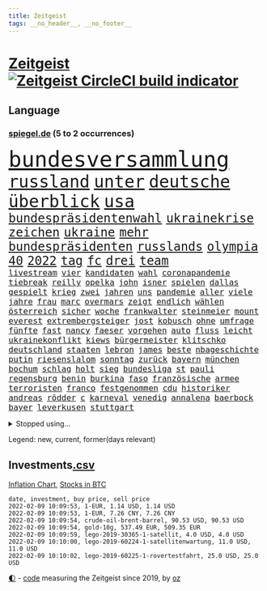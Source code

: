 ```yaml
---
title: Zeitgeist
tags: __no_header__, __no_footer__
---
```


# [Zeitgeist](https://oliz.io/zeitgeist/) [![Zeitgeist CircleCI build indicator](https://circleci.com/gh/ooz/zeitgeist.svg?style=shield)](https://circleci.com/gh/ooz/zeitgeist)

## Language

<h3><a href="https://www.spiegel.de" target="_blank">spiegel.de</a> (5 to 2 occurrences)</h3>
<p style="font-family:monospace">
<span style="font-size:32pt"><a href="news_links.html#bundesversammlung" class="current">bundesversammlung</a></span>
<br>
<span style="font-size:25pt"><a href="news_links.html#russland" class="current">russland</a></span>
<span style="font-size:25pt"><a href="news_links.html#unter" class="current">unter</a></span>
<span style="font-size:25pt"><a href="news_links.html#deutsche" class="current">deutsche</a></span>
<span style="font-size:25pt"><a href="news_links.html#überblick" class="current">überblick</a></span>
<span style="font-size:25pt"><a href="news_links.html#usa" class="current">usa</a></span>
<br>
<span style="font-size:18pt"><a href="news_links.html#bundespräsidentenwahl" class="current">bundespräsidentenwahl</a></span>
<span style="font-size:18pt"><a href="news_links.html#ukrainekrise" class="current">ukrainekrise</a></span>
<span style="font-size:18pt"><a href="news_links.html#zeichen" class="current">zeichen</a></span>
<span style="font-size:18pt"><a href="news_links.html#ukraine" class="current">ukraine</a></span>
<span style="font-size:18pt"><a href="news_links.html#mehr" class="current">mehr</a></span>
<span style="font-size:18pt"><a href="news_links.html#bundespräsidenten" class="current">bundespräsidenten</a></span>
<span style="font-size:18pt"><a href="news_links.html#russlands" class="current">russlands</a></span>
<span style="font-size:18pt"><a href="news_links.html#olympia" class="current">olympia</a></span>
<span style="font-size:18pt"><a href="news_links.html#40" class="current">40</a></span>
<span style="font-size:18pt"><a href="news_links.html#2022" class="current">2022</a></span>
<span style="font-size:18pt"><a href="news_links.html#tag" class="current">tag</a></span>
<span style="font-size:18pt"><a href="news_links.html#fc" class="current">fc</a></span>
<span style="font-size:18pt"><a href="news_links.html#drei" class="current">drei</a></span>
<span style="font-size:18pt"><a href="news_links.html#team" class="current">team</a></span>
<br>
<span style="font-size:12pt"><a href="news_links.html#livestream" class="current">livestream</a></span>
<span style="font-size:12pt"><a href="news_links.html#vier" class="current">vier</a></span>
<span style="font-size:12pt"><a href="news_links.html#kandidaten" class="current">kandidaten</a></span>
<span style="font-size:12pt"><a href="news_links.html#wahl" class="current">wahl</a></span>
<span style="font-size:12pt"><a href="news_links.html#coronapandemie" class="current">coronapandemie</a></span>
<span style="font-size:12pt"><a href="news_links.html#tiebreak" class="new">tiebreak</a></span>
<span style="font-size:12pt"><a href="news_links.html#reilly" class="new">reilly</a></span>
<span style="font-size:12pt"><a href="news_links.html#opelka" class="new">opelka</a></span>
<span style="font-size:12pt"><a href="news_links.html#john" class="current">john</a></span>
<span style="font-size:12pt"><a href="news_links.html#isner" class="new">isner</a></span>
<span style="font-size:12pt"><a href="news_links.html#spielen" class="current">spielen</a></span>
<span style="font-size:12pt"><a href="news_links.html#dallas" class="current">dallas</a></span>
<span style="font-size:12pt"><a href="news_links.html#gespielt" class="current">gespielt</a></span>
<span style="font-size:12pt"><a href="news_links.html#krieg" class="current">krieg</a></span>
<span style="font-size:12pt"><a href="news_links.html#zwei" class="current">zwei</a></span>
<span style="font-size:12pt"><a href="news_links.html#jahren" class="current">jahren</a></span>
<span style="font-size:12pt"><a href="news_links.html#uns" class="current">uns</a></span>
<span style="font-size:12pt"><a href="news_links.html#pandemie" class="current">pandemie</a></span>
<span style="font-size:12pt"><a href="news_links.html#aller" class="current">aller</a></span>
<span style="font-size:12pt"><a href="news_links.html#viele" class="current">viele</a></span>
<span style="font-size:12pt"><a href="news_links.html#jahre" class="current">jahre</a></span>
<span style="font-size:12pt"><a href="news_links.html#frau" class="current">frau</a></span>
<span style="font-size:12pt"><a href="news_links.html#marc" class="current">marc</a></span>
<span style="font-size:12pt"><a href="news_links.html#overmars" class="new">overmars</a></span>
<span style="font-size:12pt"><a href="news_links.html#zeigt" class="current">zeigt</a></span>
<span style="font-size:12pt"><a href="news_links.html#endlich" class="current">endlich</a></span>
<span style="font-size:12pt"><a href="news_links.html#wählen" class="current">wählen</a></span>
<span style="font-size:12pt"><a href="news_links.html#österreich" class="current">österreich</a></span>
<span style="font-size:12pt"><a href="news_links.html#sicher" class="current">sicher</a></span>
<span style="font-size:12pt"><a href="news_links.html#woche" class="current">woche</a></span>
<span style="font-size:12pt"><a href="news_links.html#frankwalter" class="current">frankwalter</a></span>
<span style="font-size:12pt"><a href="news_links.html#steinmeier" class="current">steinmeier</a></span>
<span style="font-size:12pt"><a href="news_links.html#mount" class="current">mount</a></span>
<span style="font-size:12pt"><a href="news_links.html#everest" class="current">everest</a></span>
<span style="font-size:12pt"><a href="news_links.html#extrembergsteiger" class="current">extrembergsteiger</a></span>
<span style="font-size:12pt"><a href="news_links.html#jost" class="current">jost</a></span>
<span style="font-size:12pt"><a href="news_links.html#kobusch" class="current">kobusch</a></span>
<span style="font-size:12pt"><a href="news_links.html#ohne" class="current">ohne</a></span>
<span style="font-size:12pt"><a href="news_links.html#umfrage" class="current">umfrage</a></span>
<span style="font-size:12pt"><a href="news_links.html#fünfte" class="current">fünfte</a></span>
<span style="font-size:12pt"><a href="news_links.html#fast" class="current">fast</a></span>
<span style="font-size:12pt"><a href="news_links.html#nancy" class="current">nancy</a></span>
<span style="font-size:12pt"><a href="news_links.html#faeser" class="current">faeser</a></span>
<span style="font-size:12pt"><a href="news_links.html#vorgehen" class="current">vorgehen</a></span>
<span style="font-size:12pt"><a href="news_links.html#auto" class="current">auto</a></span>
<span style="font-size:12pt"><a href="news_links.html#fluss" class="new">fluss</a></span>
<span style="font-size:12pt"><a href="news_links.html#leicht" class="current">leicht</a></span>
<span style="font-size:12pt"><a href="news_links.html#ukrainekonflikt" class="current">ukrainekonflikt</a></span>
<span style="font-size:12pt"><a href="news_links.html#kiews" class="current">kiews</a></span>
<span style="font-size:12pt"><a href="news_links.html#bürgermeister" class="current">bürgermeister</a></span>
<span style="font-size:12pt"><a href="news_links.html#klitschko" class="current">klitschko</a></span>
<span style="font-size:12pt"><a href="news_links.html#deutschland" class="current">deutschland</a></span>
<span style="font-size:12pt"><a href="news_links.html#staaten" class="current">staaten</a></span>
<span style="font-size:12pt"><a href="news_links.html#lebron" class="current">lebron</a></span>
<span style="font-size:12pt"><a href="news_links.html#james" class="current">james</a></span>
<span style="font-size:12pt"><a href="news_links.html#beste" class="current">beste</a></span>
<span style="font-size:12pt"><a href="news_links.html#nbageschichte" class="new">nbageschichte</a></span>
<span style="font-size:12pt"><a href="news_links.html#putin" class="current">putin</a></span>
<span style="font-size:12pt"><a href="news_links.html#riesenslalom" class="current">riesenslalom</a></span>
<span style="font-size:12pt"><a href="news_links.html#sonntag" class="current">sonntag</a></span>
<span style="font-size:12pt"><a href="news_links.html#zurück" class="current">zurück</a></span>
<span style="font-size:12pt"><a href="news_links.html#bayern" class="current">bayern</a></span>
<span style="font-size:12pt"><a href="news_links.html#münchen" class="current">münchen</a></span>
<span style="font-size:12pt"><a href="news_links.html#bochum" class="current">bochum</a></span>
<span style="font-size:12pt"><a href="news_links.html#schlag" class="current">schlag</a></span>
<span style="font-size:12pt"><a href="news_links.html#holt" class="current">holt</a></span>
<span style="font-size:12pt"><a href="news_links.html#sieg" class="current">sieg</a></span>
<span style="font-size:12pt"><a href="news_links.html#bundesliga" class="current">bundesliga</a></span>
<span style="font-size:12pt"><a href="news_links.html#st" class="current">st</a></span>
<span style="font-size:12pt"><a href="news_links.html#pauli" class="current">pauli</a></span>
<span style="font-size:12pt"><a href="news_links.html#regensburg" class="current">regensburg</a></span>
<span style="font-size:12pt"><a href="news_links.html#benin" class="current">benin</a></span>
<span style="font-size:12pt"><a href="news_links.html#burkina" class="current">burkina</a></span>
<span style="font-size:12pt"><a href="news_links.html#faso" class="current">faso</a></span>
<span style="font-size:12pt"><a href="news_links.html#französische" class="current">französische</a></span>
<span style="font-size:12pt"><a href="news_links.html#armee" class="current">armee</a></span>
<span style="font-size:12pt"><a href="news_links.html#terroristen" class="current">terroristen</a></span>
<span style="font-size:12pt"><a href="news_links.html#franco" class="current">franco</a></span>
<span style="font-size:12pt"><a href="news_links.html#festgenommen" class="current">festgenommen</a></span>
<span style="font-size:12pt"><a href="news_links.html#cdu" class="current">cdu</a></span>
<span style="font-size:12pt"><a href="news_links.html#historiker" class="current">historiker</a></span>
<span style="font-size:12pt"><a href="news_links.html#andreas" class="current">andreas</a></span>
<span style="font-size:12pt"><a href="news_links.html#rödder" class="new">rödder</a></span>
<span style="font-size:12pt"><a href="news_links.html#c" class="current">c</a></span>
<span style="font-size:12pt"><a href="news_links.html#karneval" class="current">karneval</a></span>
<span style="font-size:12pt"><a href="news_links.html#venedig" class="current">venedig</a></span>
<span style="font-size:12pt"><a href="news_links.html#annalena" class="current">annalena</a></span>
<span style="font-size:12pt"><a href="news_links.html#baerbock" class="current">baerbock</a></span>
<span style="font-size:12pt"><a href="news_links.html#bayer" class="current">bayer</a></span>
<span style="font-size:12pt"><a href="news_links.html#leverkusen" class="current">leverkusen</a></span>
<span style="font-size:12pt"><a href="news_links.html#stuttgart" class="current">stuttgart</a></span>
</p>
<details>
<summary>Stopped using...</summary>
<p class="former" style="font-size:12pt">
franziska(479) sarscov2(479) wütet(479) zentrale(479) alex(478) bundestags(478) empfehlungen(478) hervor(478) september(478) verbindungen(478) coronaimpfstoff(477) demokraten(477) extreme(477) geholt(477) gestohlen(477) hinaus(477) lustig(477) machtkampf(477) magdeburg(477) private(477) summe(477) verstößen(477) williams(477) wirecard(477) äußerst(477) alkohol(476) bewaffnete(476) bundeswehr(476) coronawelle(476) erteilt(476) libanon(476) material(476) mächtige(476) obama(476) scheinen(476) schrieb(476) 2016(475) auskommen(475) beschreibt(475) eustaaten(475) evakuiert(475) gefährden(475) hubschrauber(475) identifiziert(475) innenminister(475) lautet(475) locker(475) namens(475) passagiere(475) passanten(475) rassistisch(475) schwarze(475) schwarzer(475) sicherheitskräfte(475) strand(475) verärgert(475) deutlichen(474) dinge(474) million(474) nahverkehr(474) pakistan(474) schatten(474) sechsten(474) telekom(474) bar(473) becker(473) bundespolizei(473) diskussion(473) entdeckte(473) lebenslanger(473) leere(473) main(473) streitkräfte(473) wales(473) ärzten(473) österreichische(473) abenteuer(472) emma(472) gesundheitlichen(472) kritiker(472) privaten(472) recherchen(472) reiche(472) schlimmer(472) schriftstellerin(472) seltenen(472) umwelt(472) antarktis(471) b(471) badenwürttembergs(471) bedarf(471) besitzer(471) einzelne(471) erheben(471) gutes(471) höheren(471) liege(471) paare(471) rutschen(471) usschauspieler(471) versteckt(471) bestimmt(470) bmw(470) bremer(470) elektroauto(470) froh(470) mordfall(470) stefan(470) streiks(470) zahlt(470) branchen(469) dominiert(469) kieler(469) rettungskräfte(469) saarland(469) schwindet(469) umweltministerin(469) beschluss(468) ehre(468) erschweren(468) greta(468) herzogin(468) kolumne(468) mangelt(468) nicola(468) optimistisch(468) schaltet(468) thunberg(468) belasten(467) flüchtlingen(467) gewinner(467) kryptowährung(467) negativ(467) potsdam(467) siegen(467) spdpolitikerin(467) verdächtigt(467) format(466) kanzleramt(466) konflikte(466) quote(466) unterschiedlich(466) amerika(465) bull(465) dramatische(465) erkenntnisse(465) moderator(465) niederlagen(465) red(465) spekuliert(465) zwillinge(465) behandeln(464) beiträge(464) bgh(464) endgültig(464) hotels(464) r(464) schlimmste(464) verbreitung(464) amtsgericht(463) beginnen(463) debatten(463) distanziert(463) durften(463) ehepaar(463) alarmiert(462) forderte(462) hände(462) privat(462) verteidigen(462) aufnahme(461) dänischen(461) gemein(461) halb(461) kehrte(461) kindesmissbrauch(461) umsatz(461) aufbauen(460) drastische(460) etliche(460) freude(459) größeren(459) zerstören(459) angeklagten(458) begriff(458) reagierten(458) taiwan(458) volle(458) garten(457) ministerpräsidentin(457) perfekte(457) wirtschaftswachstum(457) überleben(457) coronaschutz(456) ehe(456) einsetzen(456) gesamten(456) produkte(456) verfehlt(456) bundesgerichtshof(455) eklat(455) kinos(455) leichtathletik(455) tiefen(455) zahlte(455) überschwemmungen(455) eingreifen(454) genehmigung(454) rechtzeitig(454) aufstellen(453) golden(452) kate(452) konsum(452) letztes(452) rückstand(452) tennisprofi(452) 28(451) beschlagnahmt(451) erschienen(451) fernsehen(451) registrieren(451) erdbeben(450) monats(450) rose(450) milliardenhöhe(449) dreieinhalb(448) folter(448) mancher(448) präsenzunterricht(448) rasen(448) wrack(448) general(447) kokain(447) parallelen(447) pfund(447) nachts(446) fehlten(445) karten(445) bundeswehrsoldaten(444) wirksamkeit(444) konferenz(442) minderjährigen(442) akten(441) empfehlung(441) fußballem(441) schützt(440) vermeintlich(440) vertagt(440) geborgen(437) läden(437) rutschte(437) türen(437) dramatischen(436) kapitel(435) kongress(435) erforscht(434) erhöhung(433) sophie(432) lebensgefährlich(431) schmerz(431) versorgung(431) normalerweise(426) athletinnen(425) gesundheitliche(425) günther(425) tuchel(425) karlsruhe(423) anderswo(422) held(422) missbrauchs(422) vorlegen(422) existenz(421) kenia(421) missbrauchskomplex(421) eingeräumt(420) strukturen(420) ferien(419) service(419) tragischen(419) gebieten(416) farbe(415) härtere(415) impfzentrum(414) renommierten(412) übergriffen(412) maschinen(411) taxifahrer(411) gala(409) lieferengpässe(409) 13jährige(406) hinterbliebene(406) mängel(406) helmut(405) ärgern(405) solches(401) gelangt(399) abhilfe(398) interviews(398) sachen(397) befunden(395) katzen(394) 150000(393) ehrt(393) seniorin(386) lieferketten(381) schwangerschaftsabbrüche(374) stationiert(374) technische(366) luxemburg(359) ostdeutsche(356) extremwetter(350) stromnetz(346) zusammenbruch(338) benannt(337) beunruhigt(336) neuanfang(332) unverständnis(322) freizugeben(316) krimi(316) kündigungen(314) stadien(314) adams(313) szenarien(313) einstecken(312) elfjährigen(311) rum(311) ärmsten(309) immunisiert(308) bildzeitung(306) fraktionen(306) gregor(305) beerben(301) dementieren(301) besetzen(295) übrig(292) zypern(291) entmachtete(285) scharfen(284) mindeststeuer(283) wüste(282) werte(280) sat1(278) fasst(275) willkommen(272) zufriedener(270) todesfall(264) großkonzerne(261) millionensumme(261) lobbyisten(258) hofmann(257) beispiellose(256) 83(249) vorreiter(248) 25jährige(247) zurückzukehren(246) birgt(245) forscherin(241) fußballklub(241) 38(240) gezählt(240) meilenstein(240) vorgang(239) eingeholt(237) ängste(236) eingestürzt(235) fossile(234) ständigen(233) ungeimpft(232) gesprungen(231) osaka(231) müll(230) impfquote(229) banden(227) todesdrohungen(227) fehle(226) bitteren(225) fünfjähriger(224) hit(224) knochen(224) spitzen(224) sechzigerjahre(221) deltavariante(220) hakt(220) welterfolg(220) unseres(217) vodafone(217) stundenlang(216) biss(215) regenfälle(214) rechtswidrig(213) asylanträge(212) differenzen(212) truppe(212) beteuert(211) brannte(210) terroranschlag(210) entstehung(209) ausschnitte(208) strikt(208) hollywoodstar(207) journal(205) überlegt(205) aufgeflogen(203) seenot(203) 160(202) europol(202) gerichtlich(202) britisches(200) sprunghaft(199) furcht(198) aufbau(197) fazit(197) ansteckung(196) eröffnen(195) legten(195) glückliche(194) leroy(194) sané(194) stilkritik(192) wehen(192) übte(192) roter(191) sperrung(191) 2007(189) spende(188) vollständige(188) werkstatt(187) lukaku(186) romelu(186) bedankt(185) präsentierte(185) andorra(183) fossilen(183) nähert(183) leser(182) aushalten(181) geklettert(181) wanderer(181) aufruhr(180) crown(180) flutkatastrophe(180) lieferengpässen(180) ermordung(179) flut(178) funktionär(178) nbastar(178) buchen(177) polnischen(177) zehnte(177) klassischen(176) 14jähriger(174) berufe(174) hochwasser(174) debattieren(173) kohl(173) konzerns(173) 210(172) angegangen(172) weidmann(172) henry(169) abitur(168) härteres(168) supermärkte(168) pferde(167) marsalek(166) rückkehrer(166) strafmaß(166) dämpfen(165) magischen(163) pandazwillinge(163) sechste(163) damaskus(162) entthront(162) erkunden(162) jahrzehnt(162) schwach(162) analysten(161) binden(161) 1999(160) atomwaffen(160) demokrat(160) impfstatus(160) nazizeit(160) zeichnen(160) zivile(159) fünfkampf(158) nbaprofi(158) schleu(158) 'ndrangheta(157) gültig(157) wiedereröffnet(157) bedrohen(156) achtzigerjahren(155) drauf(155) gegensteuern(155) unglücks(155) verkehrsministerium(155) gedränge(154) rast(154) 400000(153) abflug(153) befürchtete(153) asteroid(152) ergeht(152) gewidmet(152) häfen(152) überschreiten(152) zwielicht(151) aufkommen(150) löscht(150) roland(149) tankstellen(149) 05(148) demonstrierende(148) büchern(147) gebrannt(147) grünenfraktionschefin(147) krankenwagen(144) mobbing(143) neuesten(142) verletzten(142) rolling(140) stones(140) trauerbegleiterin(140) gadgets(139) harris(139) kamala(139) seelische(139) spektakulärer(139) milch(138) gewandt(137) lutz(137) verordnung(137) besessen(136) reisten(136) staatsanwalt(136) linkenpolitikerin(135) positionieren(135) verschwörungstheoretiker(135) fühlten(134) teamkollege(134) kalten(133) regale(133) teilzunehmen(133) wachsende(133) starstürmer(132) usstadt(132) vizepräsident(132) weihnachtsgeschäft(132) wright(131) anschlags(130) operationen(129) sportstars(129) abnehmen(128) covidpatienten(128) manuela(128) basis(127) charly(127) beeinträchtigen(126) boss(126) diplomatischen(126) gysi(126) statistische(126) boosterimpfungen(125) holmes(125) mittelfristig(125) satt(125) authentisch(124) breuer(124) geständnis(124) lka(124) mobilitätswende(124) nackt(124) unterziehen(124) virginia(124) vorfeld(124) absicht(123) arktis(123) renten(123) freiem(122) industriestaaten(122) kapazitäten(122) michail(122) gangster(121) ausgetauscht(120) floyd(120) schwedens(120) bedrängnis(119) bildungssystem(119) hübner(119) kommissionschefin(119) 1991(118) filtern(118) gestiegener(118) langsamer(118) bekräftigt(117) brooklyn(117) direktor(117) durchgreifen(117) rechtsradikale(117) schwesig(117) australiens(116) ehrung(114) grafiken(114) millionenhöhe(114) ole(114) prosieben(114) ableger(113) distanzunterricht(113) drohnenangriff(113) euländern(113) reh(113) evergrande(112) feministin(112) leiterin(112) aussichten(110) nrwregierungschef(110) 53jährigen(109) beratungen(109) erdgas(108) lava(108) profifußball(108) verirrt(108) ausbauen(107) mailänder(107) pence(106) korruptionsverdacht(105) deutschlandweit(104) klischees(104) morde(104) mützenich(104) wohnraum(104) 135(103) bernard(102) erasmus(102) stattgefunden(102) fügen(101) pr(101) vermutete(101) erwerb(100) grundlegende(100) halbes(100) sara(100) atp(99) isoliert(99) fernseher(98) irving(98) komplette(98) kyrie(98) neonazi(98) plastikmüll(97) wirtschafts(97) einander(96) 1970(95) andrang(95) hyperschallrakete(94) knall(94) milan(94) 66(92) einzelhändler(92) bereichen(91) namibia(91) artensterben(90) blamiert(90) gewinnerinnen(90) langfristige(90) michaela(90) 35jährige(89) asteroiden(89) haftanstalt(89) kultusministerinnen(89) maryland(89) staates(89) exkollegen(88) unbekannter(88) 41(87) chefposten(87) erfanden(87) exuspräsident(87) gehege(87) gesamtsieg(87) komplizierter(87) kämen(87) registrierten(87) terrorakt(87) zoos(87) chronisch(86) kardashian(86) patientin(86) special(86) tagung(86) verblüffend(86) weitgehende(86) causa(85) konzerten(85) mathematik(85) nets(85) pflegebedürftige(85) schuhmacher(85) autorinnen(84) bundesligapartie(84) dieselpreis(84) klimaschutzziele(84) qanon(84) rausschmiss(84) verhandler(84) bescherte(83) bundesbankpräsident(83) diente(83) legendäre(83) todeszahlen(83) zugeständnisse(83) abfertigung(82) akzeptanz(82) anschauen(82) cheftrainer(82) masked(82) methode(82) verwundert(82) kroatischen(81) reporterin(81) eintraf(80) fe(80) landminen(80) lockt(80) preisverleihung(80) unterhändler(80) versuche(80) atomenergie(79) ausgewählten(79) einzelner(79) löchern(79) niedrige(79) oberlinhaus(79) playstation(79) sonys(79) spaghetti(79) zentral(79) andernorts(78) cruz(78) regierungswechsel(78) reichten(78) rührung(78) soziologe(78) tödliches(78) altersgruppen(77) dienstleister(77) direktmandate(77) produzenten(77) revolutionären(77) wärme(77) bestehende(76) organ(76) präzise(76) satiriker(76) usrapper(76) überquerte(76) eumitgliedstaaten(75) kuss(75) maya(75) oklahoma(75) vorbereitungen(75) 71jährigen(74) aufdeckte(74) backen(74) bemerkenswerten(74) cavallo(74) defekt(74) geringverdiener(74) hirsch(74) josh(74) nhl(74) spiegelredaktion(74) zusicherung(74) chicago(73) hotspur(73) tobias(73) tottenham(73) traditionell(73) 41jähriger(72) empfohlen(72) motors(72) nutzung(72) pöbeleien(72) rookie(72) ryanair(72) ungestört(72) wirtschaftsmetropole(72) eröffnete(71) übungen(71) annullierung(70) eusonderbeauftragte(70) forschungsinstitut(70) hochformat(70) korrekt(70) paparazzi(70) qualität(70) schier(70) wille(70) cduvorstand(69) diw(69) milliardenskandal(69) turbulenten(69) 1931(68) cottbus(68) geschaut(68) globaler(68) weihnachtsfeier(68) ärzteverband(68) dunkeln(67) zwölfjährige(67) klimazielen(66) mülltonnen(66) pfeift(66) 27jähriger(65) arbeitsplätze(65) dient(65) galápagosinseln(65) sympathisanten(65) musikfestival(64) ndr(64) paraguay(64) robben(64) songtexte(64) ernannte(63) etlicher(63) gewaltsamen(63) ketten(63) moderiert(63) ac(62) belastungsgrenze(62) gesicherte(62) innenstädten(62) kasernen(62) marode(62) ratspräsident(62) schmerzensgeld(62) schärfere(62) treibstoffpreise(62) bundesministerien(61) neige(61) rezepten(61) cessna(60) niederschläge(60) offenes(60) weihnachtsfeiern(60) 1968(59) felswand(59) geldregen(59) getreide(59) saarländischen(59) stellvertreterin(59) technischer(59) brainard(58) dartswm(58) lael(58) nächstem(58) auszuhalten(57) ganzes(57) museen(57) 2gplusregel(56) arbeitswelt(56) auseinandersetzungen(56) bewirken(56) globe(56) kollidierte(56) krankenversicherungen(56) sap(56) touristinnen(56) veganen(56) 18000(55) blumen(55) nagel(55) rauschgift(55) schifffahrt(55) usautomarkt(55) vilnius(55) hochwassers(54) kurzarbeitergeld(54) truppenbewegungen(54) zustande(54) impfskandal(53) impfskepsis(53) klimaschutzpaket(53) rückhalt(53) verunglückten(53) ausfuhr(52) fesseln(52) künstliches(52) abläufe(51) energiekonzern(51) größtes(51) haftbedingungen(51) kanal(51) nichten(51) venus(51) coronarunde(50) vietnamesischer(50) watson(50) wirte(50) entspannten(49) fliegenden(49) impfkritischen(49) rollsroyce(49) schikaniert(49) weihnachtsferien(49) bearbeiten(48) elmar(48) finanzschwachen(48) juraprofessor(48) kalb(48) magnus(48) pfosten(48) winterurlaub(48) mutante(47) nbc(47) allgemeinmediziner(46) ausgebaut(46) geboostert(46) magen(46) plattencover(46) rydzek(46) kopfhörer(45) redakteurinnen(45) vorsorglich(45) basketballsuperstar(44) blinding(44) brennt(44) cdugeneralsekretär(44) einstufen(44) exwerdertrainer(44) hakenkreuzfahne(44) lights(44) modernisieren(44) polizeiruffolge(44) side(44) story(44) triage(44) weeknd(44) besorgniserregende(43) geheimdienst(43) geteilt(43) koordinieren(43) tatwaffe(43) bundesbildungsministerin(42) fehlgeburt(42) ligapartie(42) mercedesbenz(42) nordische(42) olympianorm(42) brantner(41) energieversorgung(41) hose(41) kapitalismus(41) unveröffentlichte(41) chefredaktion(40) englisches(40) zwölfjährigen(40) düsteres(39) leichtes(39) profitierten(39) vetternwirtschaft(39) hassobjekt(38) kipping(38) sozialsenatorin(38) träumer(38) verletzung(38) wanken(38) erfrieren(37) frühe(37) kuriosen(37) pandemiebedingter(37) schwan(37) beherzter(36) gemütlich(36) gereicht(36) schotten(36) umgestaltet(36) umweltfreundlich(36) unterirdischen(36) vietnamesische(36) amtsgeschäfte(35) gottesdienst(35) jauch(35) mecklenburgvorpommerns(35) versuchtem(35) bauer(34) brown(34) entbunden(34) gerard(34) gespenst(34) haßelmann(34) lamb(34) parlamentarische(34) xinjiang(34) impfskeptikern(33) inventur(33) uniklinikum(33) verschleppung(33) zurückdrängen(33) alpenländer(32) fördern(32) haften(32) problemlos(32) schwierigsten(32) unendlichen(32) unterwandert(32) winterurlauber(32) australischer(31) begünstigen(31) bewacht(31) heterosexuelle(31) indikator(31) inspiriert(31) mitfahrer(31) organisiert(31) schnellt(31) schulleiter(31) zweifler(31) bosse(30) prüfer(30) rammte(30) reichsbürger(30) verwaltungsgebäude(30) wiederhergestellt(30) boy(29) flügel(29) machtdemonstration(29) nature(29) privileg(29) rosafarbenen(29) rückwirkende(29) singlecharts(29) unerlaubt(29) weihnachtszeit(29) globes(28) heikel(28) hochhauses(28) mpk(28) obdachlos(28) widerrufen(28) antrittsrede(27) autobahngesellschaft(27) ersatzbank(27) führungsstil(27) verlorenes(27) wackelt(27) balkan(26) baumann(26) bundestagsfraktionen(26) busse(26) lunge(26) quälen(26) schied(26) usdemokratie(26) 71(25) energieversorger(25) infektionswelle(25) spitzenbeamte(25) zusammengezogen(25) coronademos(24) eröffnungsbilanz(24) gartenparty(24) merken(24) mosel(24) muskeln(24) sanitäter(24) schikanen(24) schlüssel(24) schönes(24) herzlich(23) parteizentrale(23) steuererklärungen(23) anbietern(22) bürgerrechte(22) energieversorgern(22) hüpfburg(22) mcconnell(22) mitch(22) moderierte(22) pandemiefolgen(22) riskanten(22) straßenkarneval(22) tvbericht(22) beweis(21) familienmitglied(21) geschlossene(21) konservativer(21) mitfavorit(21) parteiübergreifend(21) telefónica(21) ansprüche(20) aufschub(20) beherrscht(20) dom(20) kreuzfahrt(20) köstlichen(20) unwissenheit(20) abgewälzt(19) abhalten(19) belastbar(19) galaxien(19) schulhof(19) vierschanzentournee(19) abwasser(18) blechschaden(18) einbrecher(18) instrument(18) normalen(18) schimpfen(18) umweltfreundliche(18) weihnachtspause(18) fastfoodkette(17) linienbus(17) prozesses(17) rekordmenge(17) socken(17) blicke(16) gelder(16) geplatzt(16) gerichtlichen(16) leonardo(16) nachwuchsspieler(16) serienstar(16) toll(16) xi'an(16) zusammengefasst(16) affleck(15) allzu(15) geburten(15) geputscht(15) jacke(15) kaczyński(15) pischef(15) podcasts(15) sowjetische(15) elite(14) humanitären(14) keanu(14) kryptogeld(14) liebte(14) tierische(14) verkehrsbehinderungen(14) abgelaufenen(13) alpenland(13) dicaprio(13) elisabeth(13) kreuzfahrten(13) sowjetstaaten(13) tannenbaum(13) amy(12) auszeichnet(12) bahnradweltmeisterin(12) pieters(12) zerfallen(12) angeschossen(11) gewünscht(11) ladung(11) tiananmenmassakers(11) vorsätze(11)
</p>
</details>
<p>Legend: <span class="new">new</span>, <span class="current">current</span>, <span class="former">former(days relevant)</span></p>

## Investments[.csv](investments.csv)

[Inflation Chart](https://inflationchart.com),
[Stocks in BTC](https://stonksinbtc.xyz/)

```
date, investment, buy price, sell price
2022-02-09 10:09:53, 1-EUR, 1.14 USD, 1.14 USD
2022-02-09 10:09:53, 1-EUR, 7.26 CNY, 7.26 CNY
2022-02-09 10:09:54, crude-oil-brent-barrel, 90.53 USD, 90.53 USD
2022-02-09 10:09:54, gold-10g, 537.49 EUR, 509.35 EUR
2022-02-09 10:09:59, lego-2019-30365-1-satellit, 4.0 USD, 4.0 USD
2022-02-09 10:10:00, lego-2019-60224-1-satellitenwartung, 11.0 USD, 11.0 USD
2022-02-09 10:10:02, lego-2019-60225-1-rovertestfahrt, 25.0 USD, 25.0 USD
```

<footer>
<a href="javascript:toggleTheme()" class="nav">🌓</a>
- <a href="https://github.com/ooz/zeitgeist">code</a> measuring the Zeitgeist since 2019, by <a href="https://oliz.io">oz</a>
</footer>
